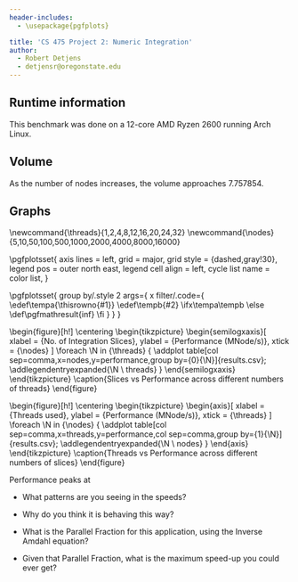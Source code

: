 ```yaml
---
header-includes:
  - \usepackage{pgfplots}

title: 'CS 475 Project 2: Numeric Integration'
author:
  - Robert Detjens
  - detjensr@oregonstate.edu
---
```


## Runtime information

This benchmark was done on a 12-core AMD Ryzen 2600 running Arch Linux.

## Volume

As the number of nodes increases, the volume approaches 7.757854.

## Graphs

\newcommand{\threads}{1,2,4,8,12,16,20,24,32}
\newcommand{\nodes}{5,10,50,100,500,1000,2000,4000,8000,16000}

\pgfplotsset{
  axis lines = left,
  grid = major,
  grid style = {dashed,gray!30},
  legend pos = outer north east,
  legend cell align = left,
  cycle list name = color list,
}

\pgfplotsset{
  group by/.style 2 args={
    x filter/.code={
      \edef\tempa{\thisrowno{#1}}
      \edef\tempb{#2}
      \ifx\tempa\tempb
      \else
        \def\pgfmathresult{inf}
      \fi
    }
  }
}

\begin{figure}[h!]
  \centering
  \begin{tikzpicture}
    \begin{semilogxaxis}[
      xlabel = {No. of Integration Slices},
      ylabel = {Performance (MNode/s)},
      xtick  = {\nodes}
    ]
      \foreach \N in {\threads} {
        \addplot table[col sep=comma,x=nodes,y=performance,group by={0}{\N}]{results.csv};
        \addlegendentryexpanded{\N \ threads}
      }
    \end{semilogxaxis}
  \end{tikzpicture}
  \caption{Slices vs Performance across different numbers of threads}
\end{figure}

\begin{figure}[h!]
  \centering
  \begin{tikzpicture}
    \begin{axis}[
      xlabel = {Threads used},
      ylabel = {Performance (MNode/s)},
      xtick  = {\threads}
    ]
      \foreach \N in {\nodes} {
        \addplot table[col sep=comma,x=threads,y=performance,col sep=comma,group by={1}{\N}]{results.csv};
        \addlegendentryexpanded{\N \ nodes}
      }
    \end{axis}
  \end{tikzpicture}
  \caption{Threads vs Performance across different numbers of slices}
\end{figure}

Performance peaks at

- What patterns are you seeing in the speeds?

- Why do you think it is behaving this way?

- What is the Parallel Fraction for this application, using the Inverse Amdahl equation?

- Given that Parallel Fraction, what is the maximum speed-up you could ever get?
